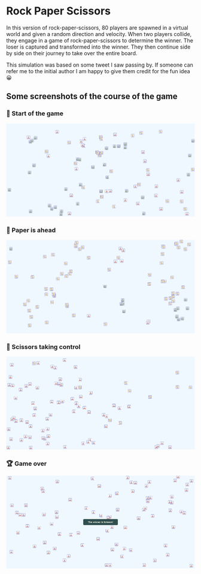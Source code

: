 # Rock Paper Scissors
In this version of rock-paper-scissors, 80 players are spawned in a virtual world and given a random direction and velocity. When two players collide, they engage in a game of rock-paper-scissors to determine the winner. The loser is captured and transformed into the winner. They then continue side by side on their journey to take over the entire board.

This simulation was based on some tweet I saw passing by. If someone can refer me to the initial author I am happy to give them credit for the fun idea 😀

## Some screenshots of the course of the game
### 🚀 Start of the game
![Start of the game](./demo/screenshot_01.png)

### 📰 Paper is ahead
![Looks good for paper](./demo/screenshot_02.png)

### 💪 Scissors taking control
![Scissors taking control...](./demo/screenshot_03.png)

### 🏆 Game over
![End of the game](./demo/screenshot_04.png)
